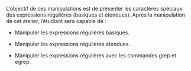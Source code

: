 L’objectif de ces manipulations est de présenter les caractères spéciaux des expressions régulières (basiques et étendues). Après la manipulation de cet atelier, l’étudiant sera capable de : 

-	Manipuler les expressions régulières basiques.

-	Manipuler les expressions régulières étendues.

-	Manipuler les expressions régulières avec les commandes grep et egrep.